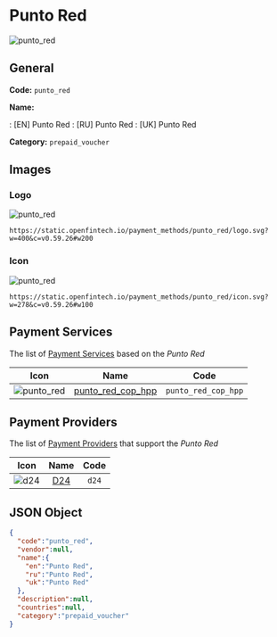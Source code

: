 
# Punto Red 
![punto_red](https://static.openfintech.io/payment_methods/punto_red/logo.svg?w=400&c=v0.59.26#w200)  

## General 
**Code:** `punto_red` 
 
**Name:** 
 
:	[EN] Punto Red 
:	[RU] Punto Red 
:	[UK] Punto Red 
 
**Category:** `prepaid_voucher` 
 

## Images 

### Logo 
![punto_red](https://static.openfintech.io/payment_methods/punto_red/logo.svg?w=400&c=v0.59.26#w200)  

```
https://static.openfintech.io/payment_methods/punto_red/logo.svg?w=400&c=v0.59.26#w200
```  

### Icon 
![punto_red](https://static.openfintech.io/payment_methods/punto_red/icon.svg?w=278&c=v0.59.26#w100)  

```
https://static.openfintech.io/payment_methods/punto_red/icon.svg?w=278&c=v0.59.26#w100
```  

## Payment Services 
 
The list of [Payment Services](/payment-services/) based on the _Punto Red_ 

|Icon|Name|Code| 
|:---:|:---:|:---:| 
|![punto_red](https://static.openfintech.io/payment_methods/punto_red/icon.svg?w=278&c=v0.59.26#w100) |[punto_red_cop_hpp](/payment-services/punto_red_cop_hpp/)|`punto_red_cop_hpp`| 
 

## Payment Providers 
 
The list of [Payment Providers](/payment-providers/) that support the _Punto Red_ 

|Icon|Name|Code| 
|:---:|:---:|:---:| 
|![d24](https://static.openfintech.io/payment_providers/d24/icon.svg?w=278&c=v0.59.26#w100) |[D24](/payment-providers/d24/)|`d24`| 
 

## JSON Object 

```json
{
  "code":"punto_red",
  "vendor":null,
  "name":{
    "en":"Punto Red",
    "ru":"Punto Red",
    "uk":"Punto Red"
  },
  "description":null,
  "countries":null,
  "category":"prepaid_voucher"
}
```  
